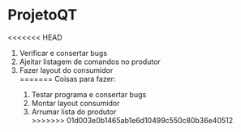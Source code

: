 # ProjetoQT

<<<<<<< HEAD
<ol>
<li>Verificar e consertar bugs</li>
<li>Ajeitar listagem de comandos no produtor</li>
<li>Fazer layout do consumidor</li>
=======
Coisas para fazer:
<ol>
<li>Testar programa e consertar bugs</li>
<li>Montar layout consumidor</li>
<li>Arrumar lista do produtor</li>
>>>>>>> 01d003e0b1465ab1e6d10499c550c80b36e40512
</ol>
